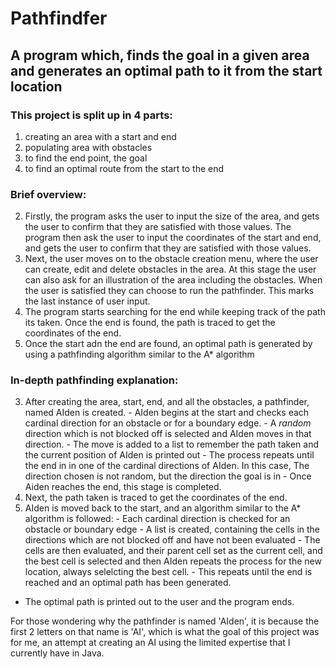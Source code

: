 # Pathfindfer
## A program which, finds the goal in a given area and generates an optimal path to it from the start location

### This project is split up in 4 parts:

  1. creating an area with a start and end
  1. populating area with obstacles
  1. to find the end point, the goal
  1. to find an optimal route from the start to the end


### Brief overview:

  2. Firstly, the program asks the user to input the size of the area, and gets the user to confirm that they are satisfied with those values.
     The program then ask the user to input the coordinates of the start and end, and gets the user to confirm that they are satisfied with those values.
  2. Next, the user moves on to the obstacle creation menu, where the user can create, edit and delete obstacles in the area.
     At this stage the user can also ask for an illustration of the area including the obstacles. 
     When the user is satisfied they can choose to run the pathfinder. This marks the last instance of user input.
  2. The program starts searching for the end while keeping track of the path its taken. Once the end is found, the path is traced to get the coordinates of the end.
  2. Once the start adn the end are found, an optimal path is generated by using a pathfinding algorithm similar to the A* algorithm


### In-depth pathfinding explanation:

  3. After creating the area, start, end, and all the obstacles, a pathfinder, named AIden is created.
    - AIden begins at the start and checks each cardinal direction for an obstacle or for a boundary edge.
    - A *random* direction which is not blocked off is selected and AIden moves in that direction.
    - The move is added to a list to remember the path taken and the current position of AIden is printed out
    - The process repeats until the end in in one of the cardinal directions of AIden. In this case, The direction chosen is not random, but the direction the goal is in
    - Once Aiden reaches the end, this stage is completed.
  3. Next, the path taken is traced to get the coordinates of the end.
  3. AIden is moved back to the start, and an algorithm similar to the A* algorithm is followed:
    - Each cardinal direction is checked for an obstacle or boundary edge
    - A list is created, containing the cells in the directions which are not blocked off and have not been evaluated
    - The cells are then evaluated, and their parent cell set as the current cell, and the best cell is selected and then AIden repeats the process for the new location, always selelcting the best cell.
    - This repeats until the end is reached and an optimal path has been generated.
  - The optimal path is printed out to the user and the program ends.


For those wondering why the pathfinder is named 'AIden', it is because the first 2 letters on that name is 'AI', which is what the goal of this project was for me, an attempt at creating an AI using the limited expertise that I currently have in Java.

